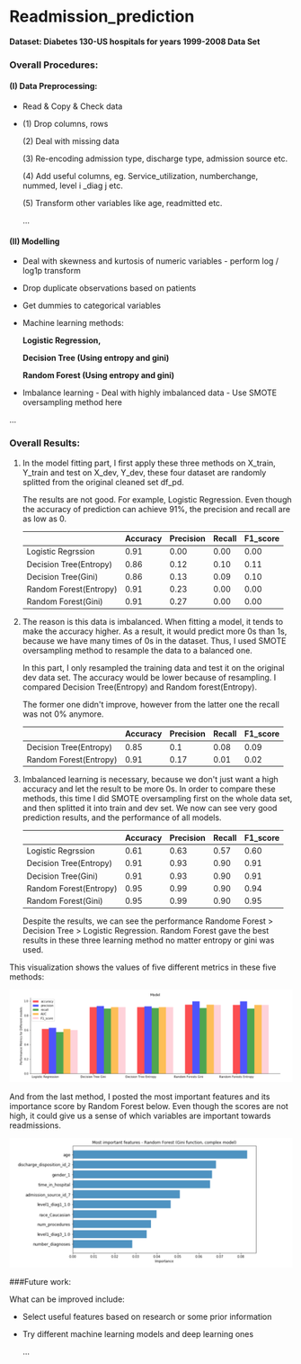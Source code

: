 # Readmission_prediction

**Dataset: Diabetes 130-US hospitals for years 1999-2008 Data Set**

### Overall Procedures:

#### (I) Data Preprocessing:

- Read & Copy & Check data

- (1) Drop columns, rows

  (2) Deal with missing data

  (3) Re-encoding admission type, discharge type, admission source etc.

  (4) Add useful columns, eg. Service_utilization, numberchange, nummed, level i _diag j etc.

  (5) Transform other variables like age, readmitted etc.

  ...

#### (II) Modelling

- Deal with skewness and kurtosis of numeric variables - perform log / log1p transform

- Drop duplicate observations based on patients

- Get dummies to categorical variables

- Machine learning methods:

  **Logistic Regression,**

  **Decision Tree (Using entropy and gini)**

  **Random Forest (Using entropy and gini)** 

- Imbalance learning - Deal with highly imbalanced data - Use SMOTE oversampling method here
  

...
### Overall Results:

1. In the model fitting part, I first apply these three methods on X_train, Y_train and test on X_dev, Y_dev, these four dataset are randomly splitted from the original cleaned set df_pd.

   The results are not good. For example, Logistic Regression. Even though the accuracy of prediction can achieve 91%, the precision and recall are as low as 0.

   |                        | Accuracy | Precision | Recall | F1_score |
   | ---------------------- | -------- | --------- | ------ | -------- |
   | Logistic Regrssion     | 0.91     | 0.00      | 0.00   | 0.00     |
   | Decision Tree(Entropy) | 0.86     | 0.12      | 0.10   | 0.11     |
   | Decision Tree(Gini)    | 0.86     | 0.13      | 0.09   | 0.10     |
   | Random Forest(Entropy) | 0.91     | 0.23      | 0.00   | 0.00     |
   | Random Forest(Gini)    | 0.91     | 0.27      | 0.00   | 0.00     |

2. The reason is this data is imbalanced. When fitting a model, it tends to make the accuracy higher. As a result, it would predict more 0s than 1s, because we have many times of 0s in the dataset. Thus, I used SMOTE oversampling method to resample the data to a balanced one.

   In this part, I only resampled the training data and test it on the original dev data set. The accuracy would be lower because of resampling. I compared Decision Tree(Entropy) and Random forest(Entropy).

   The former one didn't improve, however from the latter one the recall was not 0% anymore.

   |                        | Accuracy | Precision | Recall | F1_score |
   | ---------------------- | -------- | --------- | ------ | -------- |
   | Decision Tree(Entropy) | 0.85     | 0.1       | 0.08   | 0.09     |
   | Random Forest(Entropy) | 0.91     | 0.17      | 0.01   | 0.02     |

3. Imbalanced learning is necessary, because we don't just want a high accuracy and let the result to be more 0s. In order to compare these methods, this time I did SMOTE oversampling first on the whole data set, and then splitted it into train and dev set. We now can see very good prediction results, and the performance of all models.

   |                        | Accuracy | Precision | Recall | F1_score |
   | ---------------------- | -------- | --------- | ------ | -------- |
   | Logistic Regrssion     | 0.61     | 0.63      | 0.57   | 0.60     |
   | Decision Tree(Entropy) | 0.91     | 0.93      | 0.90   | 0.91     |
   | Decision Tree(Gini)    | 0.91     | 0.93      | 0.90   | 0.91     |
   | Random Forest(Entropy) | 0.95     | 0.99      | 0.90   | 0.94     |
   | Random Forest(Gini)    | 0.95     | 0.99      | 0.90   | 0.95     |

   Despite the results, we can see the performance Randome Forest > Decision Tree > Logistic Regression. Random Forest gave the best results in these three learning method no matter entropy or gini was used.


This visualization shows the values of five different metrics in these five methods:

   ![compare](https://github.com/ljtljt1997/readmission_prediction/blob/master/compare.png)

And from the last method, I posted the most important features and its importance score by Random Forest below. Even though the scores are not high, it could give us a sense of which variables are important towards readmissions.

   ![compare](https://github.com/ljtljt1997/readmission_prediction/blob/master/importance.png)





###Future work:

What can be improved include:

- Select useful features based on research or some prior information

- Try different machine learning models and deep learning ones

  ...



  

  

  



